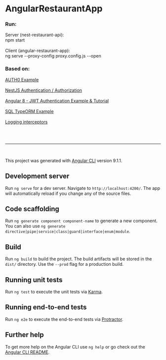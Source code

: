 # AngularRestaurantApp
<h3>Run:</h3> 
<p>
Server (nest-restaurant-api): <br/>npm start<br/><br/>
Client (angular-restaurant-app): <br/>ng serve --proxy-config proxy.config.js --open<br/>
</p>
<h3>Based on:</h3>
<p>
<a href="https://auth0.com/blog/full-stack-typescript-apps-part-1-developing-backend-apis-with-nestjs/">AUTH0 Example</a><br/><br/>
<a href="https://docs.nestjs.com/techniques/authentication">NestJS Authentication / Authorization</a><br/><br/>
<a href="https://jasonwatmore.com/post/2019/06/22/angular-8-jwt-authentication-example-tutorial">Angular 8 - JWT Authentication Example & Tutorial</a><br/><br/>
<a href="https://github.com/nestjs/nest/tree/master/sample/05-sql-typeorm">SQL TypeORM Example</a><br/><br/>
  <a href="https://docs.nestjs.com/interceptors">Logging interceptors</a><br/><br/>
</p>

<br/>
<hr/>
<br/>

This project was generated with [Angular CLI](https://github.com/angular/angular-cli) version 9.1.1.

## Development server

Run `ng serve` for a dev server. Navigate to `http://localhost:4200/`. The app will automatically reload if you change any of the source files.

## Code scaffolding

Run `ng generate component component-name` to generate a new component. You can also use `ng generate directive|pipe|service|class|guard|interface|enum|module`.

## Build

Run `ng build` to build the project. The build artifacts will be stored in the `dist/` directory. Use the `--prod` flag for a production build.

## Running unit tests

Run `ng test` to execute the unit tests via [Karma](https://karma-runner.github.io).

## Running end-to-end tests

Run `ng e2e` to execute the end-to-end tests via [Protractor](http://www.protractortest.org/).

## Further help

To get more help on the Angular CLI use `ng help` or go check out the [Angular CLI README](https://github.com/angular/angular-cli/blob/master/README.md).

